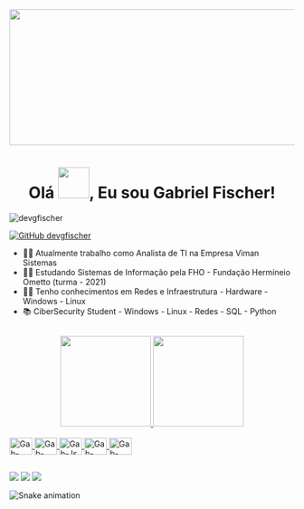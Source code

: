 <img aligh="center" height="240" width="1500" src="https://cdnb.artstation.com/p/assets/images/images/037/692/017/original/julie-lafille-intro-final-1.gif?1621051100">
<h1 align="center">Olá <img src="https://github.com/mitul3737/mitul3737/blob/main/Wave.gif" height="55px" width="55px">, Eu sou Gabriel Fischer!</h1>

<p align="left"> <img src=https://komarev.com/ghpvc/?username=devgfischer&label=PROFILE+VIEWS&color=brightgreen&style=plastic alt="devgfischer"  /> </p>

[![GitHub devgfischer](https://img.shields.io/github/followers/devgfischer?style=social)](https://github.com/devgfischer)

- 👨‍💻 Atualmente trabalho como Analista de TI na Empresa Viman Sistemas
- 👨‍🎓 Estudando Sistemas de Informação pela FHO - Fundação Hermíneio Ometto (turma - 2021)
- 👨‍💻 Tenho conhecimentos em Redes e Infraestrutura - Hardware - Windows - Linux
- 📚 CiberSecurity Student - Windows - Linux - Redes - SQL - Python

##

<div align="center">
  <a href="https://github.com/devgfischer">
  <img height="160em" src="https://github-readme-stats.vercel.app/api?username=devgfischer&show_icons=true&theme=dark&include_all_commits=true&count_private=true"/>
  <img height="160em" src="https://github-readme-stats.vercel.app/api/top-langs/?username=devgfischer&layout=compact&langs_count=7&theme=dark"/>
</div>
  <div style="display: inline_block"><br>
  <img align="center" alt="Gab-HTML" height="30" width="40" src="https://cdn.jsdelivr.net/gh/devicons/devicon/icons/html5/html5-original.svg">
  <img align="center" alt="Gab-CSS" height="30" width="40" src="https://cdn.jsdelivr.net/gh/devicons/devicon/icons/css3/css3-original.svg">
  <img align="center" alt="Gab-Js" height="30" width="40" src="https://cdn.jsdelivr.net/gh/devicons/devicon/icons/javascript/javascript-original.svg">
  <img align="center" alt="Gab-PYTHON" height="30" width="40" src="https://cdn.jsdelivr.net/gh/devicons/devicon/icons/python/python-original.svg">
  <img align="center" alt="Gab-MYSQL" height="30" width="40" src="https://cdn.jsdelivr.net/gh/devicons/devicon/icons/mysql/mysql-original-wordmark.svg">
</div>
  
  ##
  
  <div>
  <a href="https://instagram.com/gabrielf.biro" target="_blank"><img src="https://img.shields.io/badge/-Instagram-%23E4405F?style=for-the-badge&logo=instagram&logoColor=white" target="_blank"></a>
  <a href = "mailto:gfischer.dev@gmail.com"><img src="https://img.shields.io/badge/-Gmail-%23333?style=for-the-badge&logo=gmail&logoColor=white" target="_blank"></a>
  <a href="https://www.linkedin.com/in/gabrielr-fischer/" target="_blank"><img src="https://img.shields.io/badge/-LinkedIn-%230077B5?style=for-the-badge&logo=linkedin&logoColor=white" target="_blank"></a> 
  </div>
  
  ![Snake animation](https://github.com/devgfischer/devgfischer/blob/output/github-contribution-grid-snake.svg)
 
